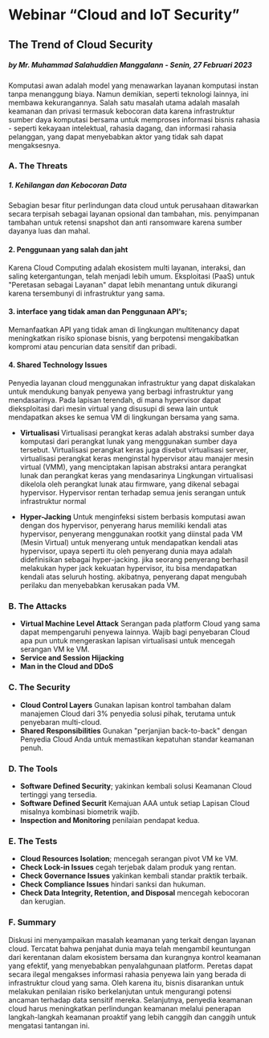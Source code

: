 
# Webinar “Cloud and IoT Security”
## The Trend of Cloud Security 
##### by Mr. Muhammad Salahuddien Manggalann - Senin, 27 Februari 2023

Komputasi awan adalah model yang menawarkan layanan komputasi instan tanpa menanggung biaya.  Namun demikian, seperti teknologi lainnya, ini membawa kekurangannya.  Salah satu masalah utama adalah masalah keamanan dan privasi termasuk kebocoran data karena infrastruktur sumber daya komputasi bersama untuk memproses informasi bisnis rahasia - seperti kekayaan intelektual, rahasia dagang, dan informasi rahasia pelanggan, yang dapat menyebabkan aktor yang tidak sah dapat mengaksesnya.

### A.	The Threats
##### 1.	Kehilangan dan Kebocoran Data
Sebagian besar fitur perlindungan data cloud untuk perusahaan ditawarkan secara terpisah sebagai layanan opsional dan tambahan, mis. penyimpanan tambahan untuk retensi snapshot dan anti ransomware karena sumber dayanya luas dan mahal.
#### 2.	Penggunaan yang salah dan jaht
Karena Cloud Computing adalah ekosistem multi layanan, interaksi, dan saling ketergantungan, telah menjadi lebih umum. Eksploitasi (PaaS) untuk "Peretasan sebagai Layanan" dapat lebih menantang untuk dikurangi karena tersembunyi di infrastruktur yang sama.
#### 3.	interface yang tidak aman dan Penggunaan API's; 
Memanfaatkan API yang tidak aman di lingkungan multitenancy dapat meningkatkan risiko spionase bisnis, yang berpotensi mengakibatkan kompromi atau pencurian data sensitif dan pribadi.
#### 4.	Shared Technology Issues
Penyedia layanan cloud menggunakan infrastruktur yang dapat diskalakan untuk mendukung banyak penyewa yang berbagi infrastruktur yang mendasarinya. Pada lapisan terendah, di mana hypervisor dapat dieksploitasi dari mesin virtual yang disusupi di sewa lain untuk mendapatkan akses ke semua VM di lingkungan bersama yang sama.

- **Virtualisasi**
Virtualisasi perangkat keras adalah abstraksi sumber daya komputasi dari perangkat lunak yang menggunakan sumber daya tersebut. Virtualisasi perangkat keras juga disebut virtualisasi server, virtualisasi perangkat keras menginstal hypervisor atau manajer mesin virtual (VMM), yang menciptakan lapisan abstraksi antara perangkat lunak dan perangkat keras yang mendasarinya
Lingkungan virtualisasi dikelola oleh perangkat lunak atau firmware, yang dikenal sebagai hypervisor. Hypervisor rentan terhadap semua jenis serangan untuk infrastruktur normal

- **Hyper-Jacking**
Untuk menginfeksi sistem berbasis komputasi awan dengan dos hypervisor, penyerang harus memiliki kendali atas hypervisor, penyerang menggunakan rootkit yang diinstal pada VM (Mesin Virtual) untuk menyerang untuk mendapatkan kendali atas hypervisor, upaya seperti itu oleh penyerang dunia maya adalah didefinisikan sebagai hyper-jacking. jika seorang penyerang berhasil melakukan hyper jack kekuatan hypervisor, itu bisa mendapatkan kendali atas seluruh hosting. akibatnya, penyerang dapat mengubah perilaku dan menyebabkan kerusakan pada VM.

### B.	The Attacks
- **Virtual Machine Level Attack**
Serangan pada platform Cloud yang sama dapat mempengaruhi penyewa lainnya. Wajib bagi penyebaran Cloud apa pun untuk mengeraskan lapisan virtualisasi untuk mencegah serangan VM ke VM.
- **Service and Session Hijacking**
- **Man in the Cloud and DDoS**

### C.	The Security
- **Cloud Control Layers**
Gunakan lapisan kontrol tambahan dalam manajemen Cloud dari 3% penyedia solusi pihak, terutama untuk penyebaran multi-cloud.
- **Shared Responsibilities**
Gunakan "perjanjian back-to-back" dengan Penyedia Cloud Anda untuk memastikan kepatuhan standar keamanan penuh.

### D.	The Tools
- **Software Defined Security**; 
yakinkan kembali solusi Keamanan Cloud tertinggi yang tersedia. 
- **Software Defined Securit**
Kemajuan AAA untuk setiap Lapisan Cloud misalnya kombinasi biometrik wajib.
- **Inspection and Monitoring**
penilaian pendapat kedua.


### E.	The Tests
- **Cloud Resources Isolation**; 
mencegah serangan pivot VM ke VM.
- **Check Lock-in Issues**
cegah terjebak dalam produk yang rentan. 
- **Check Governance Issues**
yakinkan kembali standar praktik terbaik.
- **Check Compliance Issues**
hindari sanksi dan hukuman. 
- **Check Data Integrity, Retention, and Disposal**
mencegah kebocoran dan kerugian.

### F.	Summary
Diskusi ini menyampaikan masalah keamanan yang terkait dengan layanan cloud. Tercatat bahwa penjahat dunia maya telah mengambil keuntungan dari kerentanan dalam ekosistem bersama dan kurangnya kontrol keamanan yang efektif, yang menyebabkan penyalahgunaan platform. Peretas dapat secara ilegal mengakses informasi rahasia penyewa lain yang berada di infrastruktur cloud yang sama. Oleh karena itu, bisnis disarankan untuk melakukan penilaian risiko berkelanjutan untuk mengurangi potensi ancaman terhadap data sensitif mereka. Selanjutnya, penyedia keamanan cloud harus meningkatkan perlindungan keamanan melalui penerapan langkah-langkah keamanan proaktif yang lebih canggih dan canggih untuk mengatasi tantangan ini.
